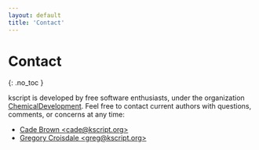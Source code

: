 ```yaml
---
layout: default
title: 'Contact'
---
```


# Contact
{: .no_toc }


kscript is developed by free software enthusiasts, under the organization [ChemicalDevelopment](https://chemicaldevelopment.us). Feel free to contact current authors with questions, comments, or concerns at any time:

  * [Cade Brown &lt;cade@kscript.org&gt;](mailto:cade@kscript.org)
  * [Gregory Croisdale &lt;greg@kscript.org&gt;](mailto:greg@kscript.org)
